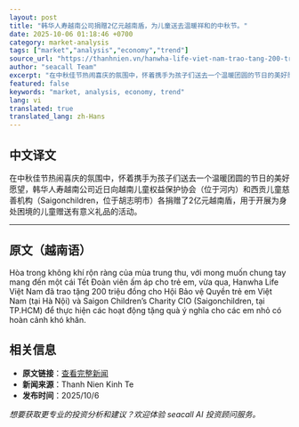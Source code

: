 ```yaml
---
layout: post
title: "韩华人寿越南公司捐赠2亿元越南盾，为儿童送去温暖祥和的中秋节。"
date: 2025-10-06 01:18:46 +0700
category: market-analysis
tags: ["market","analysis","economy","trend"]
source_url: "https://thanhnien.vn/hanwha-life-viet-nam-trao-tang-200-trieu-dong-mang-trung-thu-am-ap-cho-thieu-nhi-185251005125006179.htm"
author: "seacall Team"
excerpt: "在中秋佳节热闹喜庆的氛围中，怀着携手为孩子们送去一个温暖团圆的节日的美好愿望，韩华人寿越南公司近日向越南儿童权益保护协会（位于河内）和西贡儿童慈善机构（Saigonchildren，位于胡志明市）各捐赠了2亿元越南盾，用于开展为身处困境的儿童赠送有意义礼品的活动。..."
featured: false
keywords: "market, analysis, economy, trend"
lang: vi
translated: true
translated_lang: zh-Hans
---
```


## 中文译文

在中秋佳节热闹喜庆的氛围中，怀着携手为孩子们送去一个温暖团圆的节日的美好愿望，韩华人寿越南公司近日向越南儿童权益保护协会（位于河内）和西贡儿童慈善机构（Saigonchildren，位于胡志明市）各捐赠了2亿元越南盾，用于开展为身处困境的儿童赠送有意义礼品的活动。

---

## 原文（越南语）

H&ograve;a trong kh&ocirc;ng kh&iacute; rộn r&agrave;ng của m&ugrave;a trung thu, với mong muốn chung tay mang đến một c&aacute;i Tết Đo&agrave;n vi&ecirc;n ấm &aacute;p cho trẻ em, vừa qua, Hanwha Life Việt Nam đ&atilde; trao tặng 200 triệu đồng cho Hội Bảo vệ Quyền trẻ em Việt Nam (tại H&agrave; Nội) v&agrave; Saigon Children&rsquo;s Charity CIO (Saigonchildren, tại TP.HCM) để thực hiện c&aacute;c hoạt động tặng qu&agrave; &yacute; nghĩa cho c&aacute;c em nhỏ c&oacute; ho&agrave;n cảnh kh&oacute; khăn.

## 相关信息

- **原文链接**：[查看完整新闻](https://thanhnien.vn/hanwha-life-viet-nam-trao-tang-200-trieu-dong-mang-trung-thu-am-ap-cho-thieu-nhi-185251005125006179.htm)
- **新闻来源**：Thanh Nien Kinh Te
- **发布时间**：2025/10/6

*想要获取更专业的投资分析和建议？欢迎体验 seacall AI 投资顾问服务。*